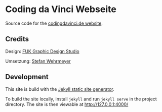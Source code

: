 # Coding da Vinci Webseite

Source code for the [codingdavinci.de website](https://codingdavinci.de).

## Credits

Design: [FUK Graphic Design Studio](http://fuklab.org/)

Umsetzung: [Stefan Wehrmeyer](http://stefanwehrmeyer.com)

## Development

This site is build with the [Jekyll static site generator](https://jekyllrb.com/).

To build the site locally, install `jekyll` and run  `jekyll serve` in the project directory.
The site is then viewable at http://127.0.0.1:4000/
